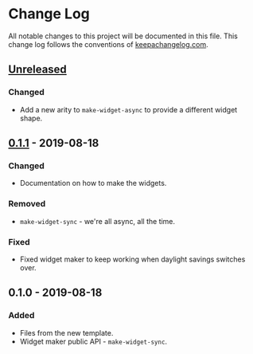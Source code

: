 # Change Log
All notable changes to this project will be documented in this file. This change log follows the conventions of [keepachangelog.com](http://keepachangelog.com/).

## [Unreleased]
### Changed
- Add a new arity to `make-widget-async` to provide a different widget shape.

## [0.1.1] - 2019-08-18
### Changed
- Documentation on how to make the widgets.

### Removed
- `make-widget-sync` - we're all async, all the time.

### Fixed
- Fixed widget maker to keep working when daylight savings switches over.

## 0.1.0 - 2019-08-18
### Added
- Files from the new template.
- Widget maker public API - `make-widget-sync`.

[Unreleased]: https://github.com/your-name/genericgacha/compare/0.1.1...HEAD
[0.1.1]: https://github.com/your-name/genericgacha/compare/0.1.0...0.1.1
